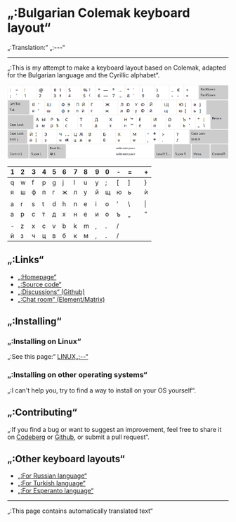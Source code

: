 # „:Bulgarian Colemak keyboard layout“

„:Translation:“ „:---“

---

„:This is my attempt to make a keyboard layout based on Colemak, adapted for the Bulgarian language and the Cyrillic alphabet“.

![„:Preview the Bulgarian Colemak“](./media/preview.png)

| 1 | 2 | 3 | 4 | 5 | 6 | 7 | 8 | 9 | 0 | - | = |   | + |
|:- |:- |:- |:- |:- |:- |:- |:- |:- |:- |:- |:- |:- |:- |
| q | w | f | p | g | j | l | u | y | ; |\[ |\] |   |\} |
| я | ш | ф | п | г | ж | л | у | й | щ | ю | ь |   | ѝ |
|   |   |   |   |   |   |   |   |   |   |   |   |   |   |
| a | r | s | t | d | h | n | e | i | o | ' |\\ |   |\| |
| а | р | с | т | д | х | н | е | и | о | ъ | „ |   | “ |
|   |   |   |   |   |   |   |   |   |   |   |   |   |   |
| - | z | x | c | v | b | k | m | , | . | / |   |   |   |
| ѝ | з | ч | ц | в | б | к | м | , | . | / |   |   |   |

## „:Links“

* [„:Homepage“](https://salif.github.io/colemak-bg/)
* [„:Source code“](https://codeberg.org/salif/colemak-bg)
* [„:Discussions“ (Github)](https://github.com/salif/colemak-bg/discussions)
* [„:Chat room“ (Element/Matrix)](https://matrix.to/#/#salif-colemak:mozilla.org)

## „:Installing“

### „:Installing on Linux“

„:See this page:“ [LINUX„:--“](./LINUX„:--“)

### „:Installing on other operating systems“

„:I can't help you, try to find a way to install on your OS yourself“.

## „:Contributing“

„:If you find a bug or want to suggest an improvement, feel free to share it on [Codeberg] or [Github], or submit a pull request“.

[Github]: https://github.com/salif/colemak-bg/discussions
[Codeberg]: https://codeberg.org/salif/colemak-bg/issues

## „:Other keyboard layouts“

* [„:For Russian language“](https://salif.github.io/colemak-ru/)
* [„:For Turkish language“](https://salif.github.io/colemak-tr/)
* [„:For Esperanto language“](https://salif.github.io/colemak-eo/)

---

„:This page contains automatically translated text“
